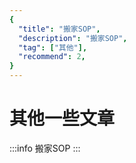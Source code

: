```yaml
---
{
  "title": "搬家SOP",
  "description": "搬家SOP",
  "tag": ["其他"],
  "recommend": 2,
}
---
```


# 其他一些文章

:::info
搬家SOP
:::
